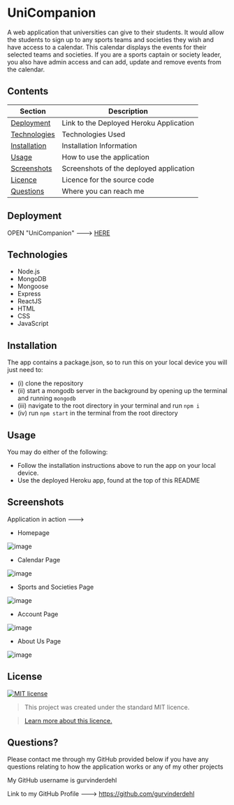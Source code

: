 # UniCompanion

A web application that universities can give to their students. It would allow the students to sign up to any sports teams and societies they wish and have access to a calendar. This calendar displays the events for their selected teams and societies.
If you are a sports captain or society leader, you also have admin access and can add, update and remove events from the calendar.

## Contents
Section | Description
------------ | -------------
[Deployment](#Deployment) | Link to the Deployed Heroku Application
[Technologies](#Technologies) | Technologies Used
[Installation](#Installation) | Installation Information
[Usage](#Usage) | How to use the application
[Screenshots](#Screenshots) | Screenshots of the deployed application
[Licence](#licence) | Licence for the source code
[Questions](#Questions?) | Where you can reach me

## Deployment
OPEN "UniCompanion" ---> [HERE](https://unicompanion.herokuapp.com/)

## Technologies

* Node.js
* MongoDB
* Mongoose
* Express
* ReactJS
* HTML
* CSS
* JavaScript

## Installation
The app contains a package.json, so to run this on your local device you will just need to:
* (i) clone the repository
* (ii) start a mongodb server in the background by opening up the terminal and running `mongodb`
* (iii) navigate to the root directory in your terminal and run `npm i` 
* (iv) run `npm start` in the terminal from the root directory

## Usage
You may do either of the following:
* Follow the installation instructions above to run the app on your local device.
* Use the deployed Heroku app, found at the top of this README

## Screenshots
Application in action --->

- Homepage

![image](client/src/assets/img/homepage.png)

- Calendar Page

![image](client/src/assets/img/calendar_page.png)

- Sports and Societies Page

![image](client/src/assets/img/sns_page.png)

- Account Page

![image](client/src/assets/img/account_page.png)

- About Us Page

![image](client/src/assets/img/about_page.png)

## License
[![MIT license](https://img.shields.io/badge/License-MIT-blue.svg)](https://lbesson.mit-license.org/)

> This project was created under the standard MIT licence.

> [Learn more about this licence.](https://lbesson.mit-license.org/)

## Questions?

Please contact me through my GitHub provided below if you have any questions relating to how the application works or any of my other projects

My GitHub username is gurvinderdehl

Link to my GitHub Profile ---> https://github.com/gurvinderdehl
